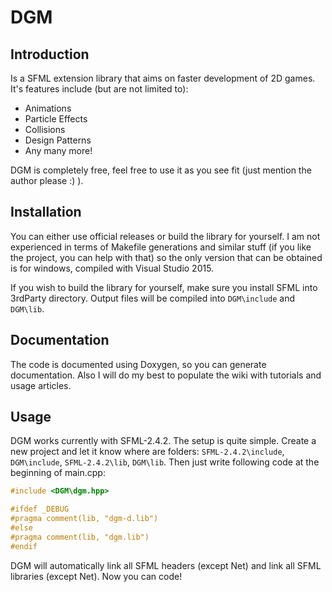 # DGM
## Introduction
Is a SFML extension library that aims on faster development of 2D games. It's features include (but
are not limited to):

* Animations
* Particle Effects
* Collisions
* Design Patterns
* Any many more!

DGM is completely free, feel free to use it as you see fit (just mention the author please :) ).

## Installation

You can either use official releases or build the library for yourself. I am not experienced in terms
of Makefile generations and similar stuff (if you like the project, you can help with that) so the
only version that can be obtained is for windows, compiled with Visual Studio 2015.

If you wish to build the library for yourself, make sure you install SFML into 3rdParty directory.
Output files will be compiled into `DGM\include` and `DGM\lib`.

## Documentation

The code is documented using Doxygen, so you can generate documentation. Also I will do my best to
populate the wiki with tutorials and usage articles.

## Usage

DGM works currently with SFML-2.4.2. The setup is quite simple. Create a new project and let it know
where are folders: `SFML-2.4.2\include`, `DGM\include`, `SFML-2.4.2\lib`, `DGM\lib`. Then just write
following code at the beginning of main.cpp:
```c++
#include <DGM\dgm.hpp>

#ifdef _DEBUG
#pragma comment(lib, "dgm-d.lib")
#else
#pragma comment(lib, "dgm.lib")
#endif
```

DGM will automatically link all SFML headers (except Net) and link all SFML libraries (except Net).
Now you can code!